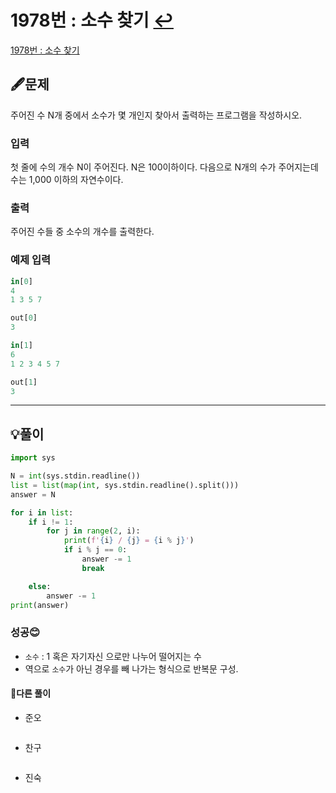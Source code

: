 # 1978번 : 소수 찾기 [↩](../../acmicpc)

[1978번 : 소수 찾기](https://www.acmicpc.net/problem/1978)

## 🖋️문제

주어진 수 N개 중에서 소수가 몇 개인지 찾아서 출력하는 프로그램을 작성하시오.

### 입력

첫 줄에 수의 개수 N이 주어진다. N은 100이하이다. 다음으로 N개의 수가 주어지는데 수는 1,000 이하의 자연수이다.

### 출력

주어진 수들 중 소수의 개수를 출력한다.

### 예제 입력

```python
in[0]
4
1 3 5 7

out[0]
3

in[1]
6
1 2 3 4 5 7

out[1]
3

```

---

## 💡풀이

```python
import sys

N = int(sys.stdin.readline())
list = list(map(int, sys.stdin.readline().split()))
answer = N

for i in list:
    if i != 1:
        for j in range(2, i):
            print(f'{i} / {j} = {i % j}')
            if i % j == 0:
                answer -= 1
                break

    else:
        answer -= 1
print(answer)
```

###  성공😊

* `소수` : 1 혹은 자기자신 으로만 나누어 떨어지는 수
* 역으로 `소수`가 아닌 경우를 빼 나가는 형식으로 반복문 구성.

#### 🤝다른 풀이

* 준오


```python

```

* 찬구

```java

```

* 진숙

```java

```

